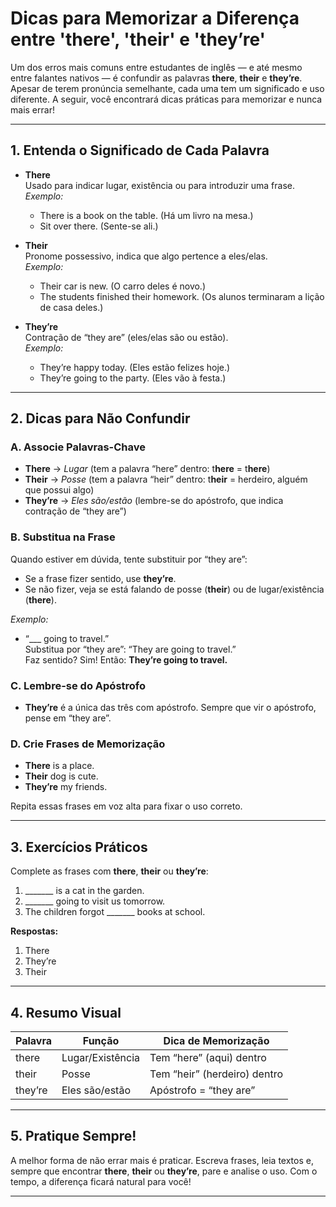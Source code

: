 
# Dicas para Memorizar a Diferença entre 'there', 'their' e 'they’re'

Um dos erros mais comuns entre estudantes de inglês — e até mesmo entre falantes nativos — é confundir as palavras **there**, **their** e **they’re**. Apesar de terem pronúncia semelhante, cada uma tem um significado e uso diferente. A seguir, você encontrará dicas práticas para memorizar e nunca mais errar!

---

## 1. Entenda o Significado de Cada Palavra

- **There**  
  Usado para indicar lugar, existência ou para introduzir uma frase.  
  *Exemplo:*  
  - There is a book on the table. (Há um livro na mesa.)
  - Sit over there. (Sente-se ali.)

- **Their**  
  Pronome possessivo, indica que algo pertence a eles/elas.  
  *Exemplo:*  
  - Their car is new. (O carro deles é novo.)
  - The students finished their homework. (Os alunos terminaram a lição de casa deles.)

- **They’re**  
  Contração de “they are” (eles/elas são ou estão).  
  *Exemplo:*  
  - They’re happy today. (Eles estão felizes hoje.)
  - They’re going to the party. (Eles vão à festa.)

---

## 2. Dicas para Não Confundir

### **A. Associe Palavras-Chave**

- **There** → _Lugar_ (tem a palavra “here” dentro: t**here** = t**here**)
- **Their** → _Posse_ (tem a palavra “heir” dentro: t**heir** = herdeiro, alguém que possui algo)
- **They’re** → _Eles são/estão_ (lembre-se do apóstrofo, que indica contração de “they are”)

### **B. Substitua na Frase**

Quando estiver em dúvida, tente substituir por “they are”:
- Se a frase fizer sentido, use **they’re**.
- Se não fizer, veja se está falando de posse (**their**) ou de lugar/existência (**there**).

*Exemplo:*  
- “___ going to travel.”  
  Substitua por “they are”: “They are going to travel.”  
  Faz sentido? Sim! Então: **They’re going to travel.**

### **C. Lembre-se do Apóstrofo**

- **They’re** é a única das três com apóstrofo. Sempre que vir o apóstrofo, pense em “they are”.

### **D. Crie Frases de Memorização**

- **There** is a place.
- **Their** dog is cute.
- **They’re** my friends.

Repita essas frases em voz alta para fixar o uso correto.

---

## 3. Exercícios Práticos

Complete as frases com **there**, **their** ou **they’re**:

1. _______ is a cat in the garden.
2. _______ going to visit us tomorrow.
3. The children forgot _______ books at school.

**Respostas:**
1. There
2. They’re
3. Their

---

## 4. Resumo Visual

| Palavra   | Função           | Dica de Memorização                |
|-----------|------------------|------------------------------------|
| there     | Lugar/Existência | Tem “here” (aqui) dentro           |
| their     | Posse            | Tem “heir” (herdeiro) dentro       |
| they’re   | Eles são/estão   | Apóstrofo = “they are”             |

---

## 5. Pratique Sempre!

A melhor forma de não errar mais é praticar. Escreva frases, leia textos e, sempre que encontrar **there**, **their** ou **they’re**, pare e analise o uso. Com o tempo, a diferença ficará natural para você!

---
```

